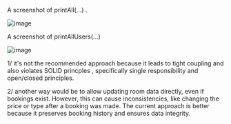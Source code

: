 A screenshot of printAll(...) .

![image](https://github.com/user-attachments/assets/7dc3833f-02cc-41f1-a475-4f082e489b92)

A screenshot of printAllUsers(...)

![image](https://github.com/user-attachments/assets/796f07c8-798f-4a5d-aa8c-6bb222675d38)


1/ it's not the recommended approach because it leads to tight coupling and also violates SOLID princples , specifically single responsibility and open/closed principles.

2/ another way would be to allow updating room data directly, even if bookings exist. However, this can cause inconsistencies,
   like changing the price or type after a booking was made. The current approach is better because it preserves booking history and ensures data integrity.

